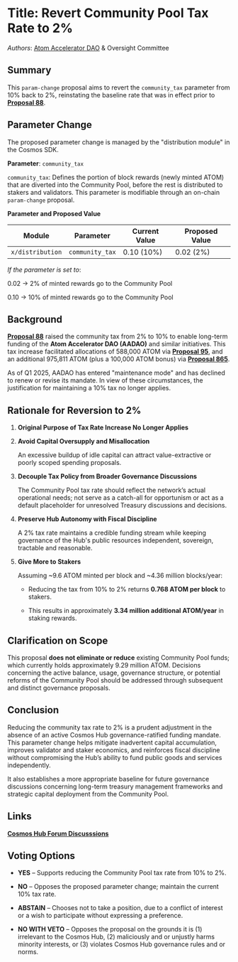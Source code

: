 # Title: Revert Community Pool Tax Rate to 2%

*Authors*: [Atom Accelerator DAO](https://www.atomaccelerator.com/) & Oversight Committee

## Summary  

This `param-change` proposal aims to revert the `community_tax` parameter from 10% back to 2%, reinstating the baseline rate that was in effect prior to [**Proposal 88**](https://www.mintscan.io/cosmos/proposals/88/).


## Parameter Change

The proposed parameter change is managed by the "distribution module" in the Cosmos SDK.

**Parameter**: `community_tax`

`community_tax`: Defines the portion of block rewards (newly minted ATOM) that are diverted into the Community Pool, before the rest is distributed to stakers and validators. This parameter is modifiable through an on-chain `param-change` proposal.

**Parameter and Proposed Value**

| Module         | Parameter      | Current Value | Proposed Value |
|----------------|----------------|----------------|----------------|
| `x/distribution` | `community_tax` | 0.10 (10%)     | 0.02 (2%)      |


*If the parameter is set to*:

0.02 → 2% of minted rewards go to the Community Pool

0.10 → 10% of minted rewards go to the Community Pool


## Background  

[**Proposal 88**](https://www.mintscan.io/cosmos/proposals/88/) raised the community tax from 2% to 10% to enable long-term funding of the **Atom Accelerator DAO (AADAO)** and similar initiatives. This tax increase facilitated allocations of 588,000 ATOM via [**Proposal 95**](https://www.mintscan.io/cosmos/proposals/95/), and an additional 975,811 ATOM (plus a 100,000 ATOM bonus) via [**Proposal 865**](https://www.mintscan.io/cosmos/proposals/865/).


As of Q1 2025, AADAO has entered "maintenance mode" and has declined to renew or revise its mandate. In view of these circumstances, the justification for maintaining a 10% tax no longer applies.


## Rationale for Reversion to 2%


1. **Original Purpose of Tax Rate Increase No Longer Applies**  


2. **Avoid Capital Oversupply and Misallocation**  

   An excessive buildup of idle capital can attract value-extractive or poorly scoped spending proposals. 


3. **Decouple Tax Policy from Broader Governance Discussions**  

   The Community Pool tax rate should reflect the network’s actual operational needs; not serve as a catch-all for opportunism or act as a default placeholder for unresolved Treasury discussions and decisions.


4. **Preserve Hub Autonomy with Fiscal Discipline**  

   A 2% tax rate maintains a credible funding stream while keeping governance of the Hub's public resources independent, sovereign, tractable and reasonable.


5. **Give More to Stakers**  

   Assuming ~9.6 ATOM minted per block and ~4.36 million blocks/year:

   - Reducing the tax from 10% to 2% returns **0.768 ATOM per block** to stakers.

   - This results in approximately **3.34 million additional ATOM/year** in staking rewards.


## **Clarification on Scope**  

This proposal **does not eliminate or reduce** existing Community Pool funds; which currently holds approximately 9.29 million ATOM. Decisions concerning the active balance, usage, governance structure, or potential reforms of the Community Pool should be addressed through subsequent and distinct governance proposals.


## **Conclusion**  

Reducing the community tax rate to 2% is a prudent adjustment in the absence of an active Cosmos Hub governance-ratified funding mandate. This parameter change helps mitigate inadvertent capital accumulation, improves validator and staker economics, and reinforces fiscal discipline without compromising the Hub’s ability to fund public goods and services independently.

It also establishes a more appropriate baseline for future governance discussions concerning long-term treasury management frameworks and strategic capital deployment from the Community Pool.


## Links

[**Cosmos Hub Forum Discusssions**](https://forum.cosmos.network/t/proposal-draft-reverse-proposal-88-revert-community-pool-tax-rate-to-2/15397)


## **Voting Options**


- **YES** – Supports reducing the Community Pool tax rate from 10% to 2%.
  
- **NO** – Opposes the proposed parameter change; maintain the current 10% tax rate.

- **ABSTAIN** – Chooses not to take a position, due to a conflict of interest or a wish to participate without expressing a preference.

- **NO WITH VETO** – Opposes the proposal on the grounds it is (1) irrelevant to the Cosmos Hub, (2) maliciously and or unjustly harms minority interests, or (3) violates Cosmos Hub governance rules and or norms.


